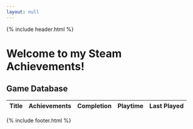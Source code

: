 ```yaml
---
layout: null
---
```


<html lang="en" data-bs-theme="dark">
<head>
  <meta charset="UTF-8">
  <title>CottonDB</title>
  <link rel="icon" type="image/png" href="images/CottonDB_Logo.png">
</head>
<body>
  {% include header.html %}

  <main class="flex-grow-1 container py-4">
    <h1>Welcome to my Steam Achievements!</h1>
  </main>

  <div class="container my-4">
  <h2 class="mb-3">Game Database</h2>

  <div id="steam-data" class="my-3"></div>
  
  <div class="table-responsive">
    <table class="table table-striped align-middle">
      <thead class="table-dark">
        <tr>
          <th scope="col">Title</th>
          <th scope="col">Achievements</th>
          <th scope="col">Completion</th>
          <th scope="col">Playtime</th>
          <th scope="col">Last Played</th>
        </tr>
      </thead>
      <tbody
        id="games-table-body">
      </tbody>
    </table>
  </div>
</div>

  {% include footer.html %}
  
  <script src="js/steamClient.js"></script>
  <script src="https://cdn.jsdelivr.net/npm/bootstrap@5.3.8/dist/js/bootstrap.min.js" integrity="sha384-G/EV+4j2dNv+tEPo3++6LCgdCROaejBqfUeNjuKAiuXbjrxilcCdDz6ZAVfHWe1Y" crossorigin="anonymous"></script>
</body>
</html>